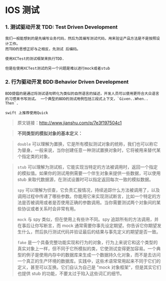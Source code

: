 # IOS 测试

### 1. 测试驱动开发 TDD: Test Driven Development 

	我们一般能想到的是先编写业务代码，然后为其编写测试代码，用来验证产品方法是不是按照设计工作。
	而TDD的思想正好与之相反，先测试 后编码。
	
	使用XCTest的测试框架来执行TDD. 
	
	但是在使用XCTest测试的另一个问题是难以进行mock或者stub
	
	

### 2. 行为驱动开发 BDD:Behavior Driven Development

	BDD提倡的是通过将测试语句转化为类似的自然语言的描述，开发人员可以使用更符合大众语言的习惯来书写测试。 一个典型的BDD的测试用例包括三段式上下文，`Given..When.. Then`. 
	
	swift 上推荐使用Quick 
	
	
> 
> 原文链接：http://www.jianshu.com/p/7e3f197504c1


> **不同类型的模拟对象的基本定义：**

>

> `double` 可以理解为置换，它是所有模拟测试对象的统称，我们也可以称它为替身。一般来说，当你创建任意一种测试置换对象时，它将被用来替代某个指定类的对象。


> `stub` 可以理解为测试桩，它能实现当特定的方法被调用时，返回一个指定的模拟值。如果你的测试用例需要一个伴生对象来提供一些数据，可以使用 stub 来取代数据源，在测试设置时可以指定返回每次一致的模拟数据。
> 
> `spy` 可以理解为侦查，它负责汇报情况，持续追踪什么方法被调用了，以及调用过程中传递了哪些参数。你能用它来实现测试断言，比如一个特定的方法是否被调用或者是否使用正确的参数调用。当你需要测试两个对象间的某些协议或者关系时会非常有用。
> 
> `mock` 与 spy 类似，但在使用上有些许不同。spy 追踪所有的方法调用，并在事后让你写断言，而 mock 通常需要你事先设定期望。你告诉它你期望发生什么，然后执行测试代码并验证最后的结果与事先定义的期望是否一致。
> 
> `fake` 是一个具备完整功能实现和行为的对象，行为上来说它和这个类型的真实对象上一样，但不同于它所模拟的类，它使测试变得更加容易。一个典型的例子是使用内存中的数据库来生成一个数据持久化对象，而不是去访问一个真正的生产环境的数据库。实践中，这些术语常常用起来不同于它们的定义，甚至可以互换。它们自认为自己是 "mock 对象框架"，但是其实它们也提供 stub 的功能，不要太过于陷入这些词汇的细节。





